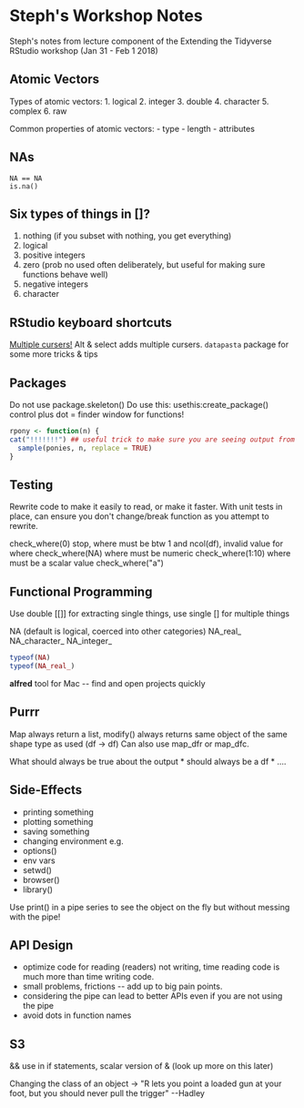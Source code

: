 Steph's Workshop Notes
================

Steph's notes from lecture component of the Extending the Tidyverse RStudio workshop (Jan 31 - Feb 1 2018)

Atomic Vectors
--------------

Types of atomic vectors: 1. logical 2. integer 3. double 4. character 5. complex 6. raw

Common properties of atomic vectors: - type - length - attributes

NAs
---

    NA == NA
    is.na()

Six types of things in \[\]?
----------------------------

1.  nothing (if you subset with nothing, you get everything)
2.  logical
3.  positive integers
4.  zero (prob no used often deliberately, but useful for making sure functions behave well)
5.  negative integers
6.  character

RStudio keyboard shortcuts
--------------------------

[Multiple cursers!](https://support.rstudio.com/hc/en-us/community/posts/206374508-Multiple-cursors) Alt & select adds multiple cursers. `datapasta` package for some more tricks & tips

Packages
--------

Do not use package.skeleton() Do use this: usethis:create\_package() control plus dot = finder window for functions!

``` r
rpony <- function(n) {
cat("!!!!!!!") ## useful trick to make sure you are seeing output from this function
  sample(ponies, n, replace = TRUE)
}
```

Testing
-------

Rewrite code to make it easily to read, or make it faster. With unit tests in place, can ensure you don't change/break function as you attempt to rewrite.

check\_where(0) stop, where must be btw 1 and ncol(df), invalid value for where check\_where(NA) where must be numeric check\_where(1:10) where must be a scalar value check\_where("a")

Functional Programming
----------------------

Use double \[\[\]\] for extracting single things, use single \[\] for multiple things

NA (default is logical, coerced into other categories) NA\_real\_ NA\_character\_ NA\_integer\_

``` r
typeof(NA)
typeof(NA_real_)
```

**alfred** tool for Mac -- find and open projects quickly

Purrr
-----

Map always return a list, modify() always returns same object of the same shape type as used (df -&gt; df) Can also use map\_dfr or map\_dfc.

What should always be true about the output \* should always be a df \* ....

Side-Effects
------------

-   printing something
-   plotting something
-   saving something
-   changing environment e.g.
-   options()
-   env vars
-   setwd()
-   browser()
-   library()

Use print() in a pipe series to see the object on the fly but without messing with the pipe!

API Design
----------

-   optimize code for reading (readers) not writing, time reading code is much more than time writing code.
-   small problems, frictions -- add up to big pain points.
-   considering the pipe can lead to better APIs even if you are not using the pipe
-   avoid dots in function names

S3
--

&& use in if statements, scalar version of & (look up more on this later)

Changing the class of an object -&gt; "R lets you point a loaded gun at your foot, but you should never pull the trigger" --Hadley
